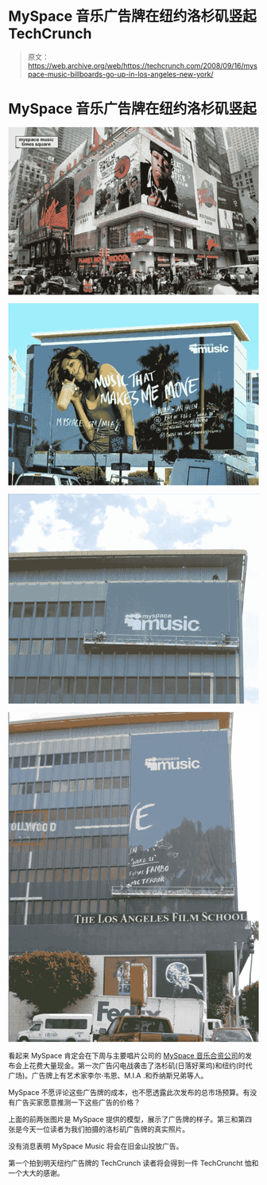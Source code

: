 # MySpace 音乐广告牌在纽约洛杉矶竖起 TechCrunch

> 原文：<https://web.archive.org/web/https://techcrunch.com/2008/09/16/myspace-music-billboards-go-up-in-los-angeles-new-york/>

# MySpace 音乐广告牌在纽约洛杉矶竖起

![](img/4d48db823f57955094740a0e7084cda8.png)

![](img/9086aa0d0a427f679f6a1a9f0b008a21.png)

![](img/565c6e322893e6bb86bf42884405d0ab.png)

![](img/dda8832519568aaf3952404555828848.png)

看起来 MySpace 肯定会在下周与主要唱片公司的 [MySpace 音乐合资公司](https://web.archive.org/web/20230216125450/https://techcrunch.com/2008/09/14/myspace-music-already-has-revenue-locked-may-raise-outside-capital-at-2-billion-valuation/)的发布会上花费大量现金。第一次广告闪电战袭击了洛杉矶(日落好莱坞)和纽约(时代广场)。广告牌上有艺术家李尔·韦恩、M.I.A .和乔纳斯兄弟等人。

MySpace 不愿评论这些广告牌的成本，也不愿透露此次发布的总市场预算。有没有广告买家愿意推测一下这些广告的价格？

上面的前两张图片是 MySpace 提供的模型，展示了广告牌的样子。第三和第四张是今天一位读者为我们拍摄的洛杉矶广告牌的真实照片。

没有消息表明 MySpace Music 将会在旧金山投放广告。

第一个拍到明天纽约广告牌的 TechCrunch 读者将会得到一件 TechCruncht 恤和一个大大的感谢。